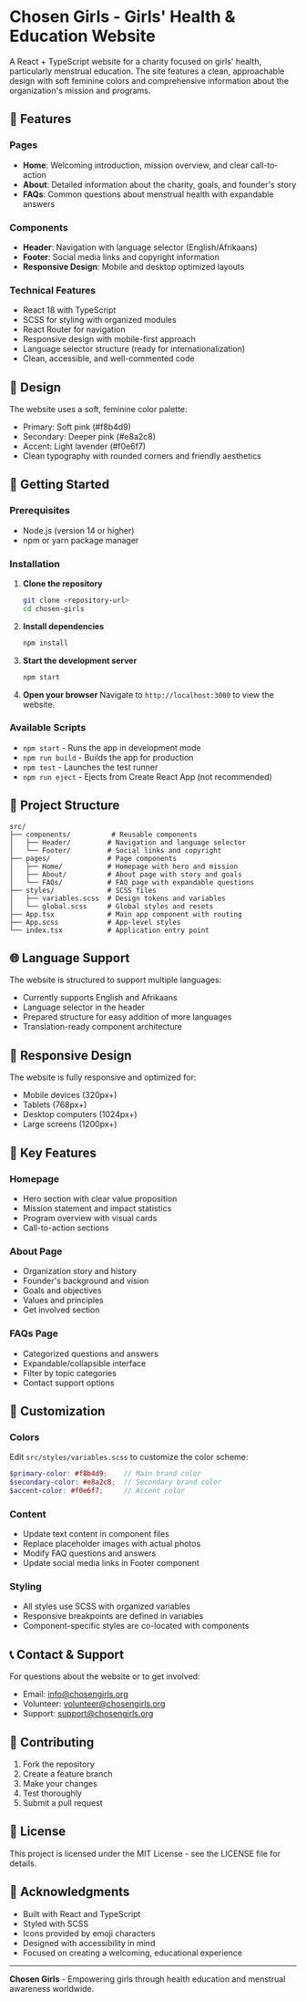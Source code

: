 # Chosen Girls - Girls' Health & Education Website

A React + TypeScript website for a charity focused on girls' health, particularly menstrual education. The site features a clean, approachable design with soft feminine colors and comprehensive information about the organization's mission and programs.

## 🌟 Features

### Pages
- **Home**: Welcoming introduction, mission overview, and clear call-to-action
- **About**: Detailed information about the charity, goals, and founder's story
- **FAQs**: Common questions about menstrual health with expandable answers

### Components
- **Header**: Navigation with language selector (English/Afrikaans)
- **Footer**: Social media links and copyright information
- **Responsive Design**: Mobile and desktop optimized layouts

### Technical Features
- React 18 with TypeScript
- SCSS for styling with organized modules
- React Router for navigation
- Responsive design with mobile-first approach
- Language selector structure (ready for internationalization)
- Clean, accessible, and well-commented code

## 🎨 Design

The website uses a soft, feminine color palette:
- Primary: Soft pink (#f8b4d9)
- Secondary: Deeper pink (#e8a2c8)
- Accent: Light lavender (#f0e6f7)
- Clean typography with rounded corners and friendly aesthetics

## 🚀 Getting Started

### Prerequisites
- Node.js (version 14 or higher)
- npm or yarn package manager

### Installation

1. **Clone the repository**
   ```bash
   git clone <repository-url>
   cd chosen-girls
   ```

2. **Install dependencies**
   ```bash
   npm install
   ```

3. **Start the development server**
   ```bash
   npm start
   ```

4. **Open your browser**
   Navigate to `http://localhost:3000` to view the website.

### Available Scripts

- `npm start` - Runs the app in development mode
- `npm run build` - Builds the app for production
- `npm test` - Launches the test runner
- `npm run eject` - Ejects from Create React App (not recommended)

## 📁 Project Structure

```
src/
├── components/          # Reusable components
│   ├── Header/         # Navigation and language selector
│   └── Footer/         # Social links and copyright
├── pages/              # Page components
│   ├── Home/           # Homepage with hero and mission
│   ├── About/          # About page with story and goals
│   └── FAQs/           # FAQ page with expandable questions
├── styles/             # SCSS files
│   ├── variables.scss  # Design tokens and variables
│   └── global.scss     # Global styles and resets
├── App.tsx             # Main app component with routing
├── App.scss            # App-level styles
└── index.tsx           # Application entry point
```

## 🌐 Language Support

The website is structured to support multiple languages:
- Currently supports English and Afrikaans
- Language selector in the header
- Prepared structure for easy addition of more languages
- Translation-ready component architecture

## 📱 Responsive Design

The website is fully responsive and optimized for:
- Mobile devices (320px+)
- Tablets (768px+)
- Desktop computers (1024px+)
- Large screens (1200px+)

## 🎯 Key Features

### Homepage
- Hero section with clear value proposition
- Mission statement and impact statistics
- Program overview with visual cards
- Call-to-action sections

### About Page
- Organization story and history
- Founder's background and vision
- Goals and objectives
- Values and principles
- Get involved section

### FAQs Page
- Categorized questions and answers
- Expandable/collapsible interface
- Filter by topic categories
- Contact support options

## 🔧 Customization

### Colors
Edit `src/styles/variables.scss` to customize the color scheme:
```scss
$primary-color: #f8b4d9;    // Main brand color
$secondary-color: #e8a2c8;  // Secondary brand color
$accent-color: #f0e6f7;     // Accent color
```

### Content
- Update text content in component files
- Replace placeholder images with actual photos
- Modify FAQ questions and answers
- Update social media links in Footer component

### Styling
- All styles use SCSS with organized variables
- Responsive breakpoints are defined in variables
- Component-specific styles are co-located with components

## 📞 Contact & Support

For questions about the website or to get involved:
- Email: info@chosengirls.org
- Volunteer: volunteer@chosengirls.org
- Support: support@chosengirls.org

## 🤝 Contributing

1. Fork the repository
2. Create a feature branch
3. Make your changes
4. Test thoroughly
5. Submit a pull request

## 📄 License

This project is licensed under the MIT License - see the LICENSE file for details.

## 🙏 Acknowledgments

- Built with React and TypeScript
- Styled with SCSS
- Icons provided by emoji characters
- Designed with accessibility in mind
- Focused on creating a welcoming, educational experience

---

**Chosen Girls** - Empowering girls through health education and menstrual awareness worldwide.
